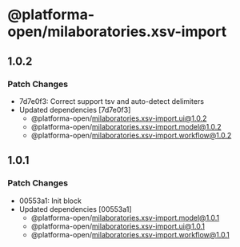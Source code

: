 # @platforma-open/milaboratories.xsv-import

## 1.0.2

### Patch Changes

- 7d7e0f3: Correct support tsv and auto-detect delimiters
- Updated dependencies [7d7e0f3]
  - @platforma-open/milaboratories.xsv-import.ui@1.0.2
  - @platforma-open/milaboratories.xsv-import.model@1.0.2
  - @platforma-open/milaboratories.xsv-import.workflow@1.0.2

## 1.0.1

### Patch Changes

- 00553a1: Init block
- Updated dependencies [00553a1]
  - @platforma-open/milaboratories.xsv-import.model@1.0.1
  - @platforma-open/milaboratories.xsv-import.ui@1.0.1
  - @platforma-open/milaboratories.xsv-import.workflow@1.0.1
